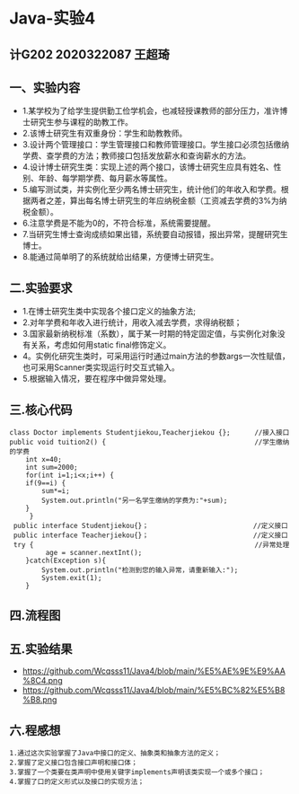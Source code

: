 # Java-实验4 
## 计G202  2020322087  王超琦
## 一、实验内容
- 1.某学校为了给学生提供勤工俭学机会，也减轻授课教师的部分压力，准许博士研究生参与课程的助教工作。
- 2.该博士研究生有双重身份：学生和助教教师。
- 3.设计两个管理接口：学生管理接口和教师管理接口。学生接口必须包括缴纳学费、查学费的方法；教师接口包括发放薪水和查询薪水的方法。
- 4.设计博士研究生类：实现上述的两个接口，该博士研究生应具有姓名、性别、年龄、每学期学费、每月薪水等属性。
- 5.编写测试类，并实例化至少两名博士研究生，统计他们的年收入和学费。根据两者之差，算出每名博士研究生的年应纳税金额（工资减去学费的3%为纳税金额）。
- 6.注意学费是不能为0的，不符合标准，系统需要提醒。
- 7.当研究生博士查询成绩如果出错，系统要自动报错，报出异常，提醒研究生博士。
- 8.能通过简单明了的系统就给出结果，方便博士研究生。
    
## 二.实验要求  
- 1.在博士研究生类中实现各个接口定义的抽象方法;
- 2.对年学费和年收入进行统计，用收入减去学费，求得纳税额；
- 3.国家最新纳税标准（系数），属于某一时期的特定固定值，与实例化对象没有关系，考虑如何用static final修饰定义。
- 4。实例化研究生类时，可采用运行时通过main方法的参数args一次性赋值，也可采用Scanner类实现运行时交互式输入。
- 5.根据输入情况，要在程序中做异常处理。
## 三.核心代码   

    class Doctor implements Studentjiekou,Teacherjiekou {};      //接入接口
    public void tuition2() {                                     //学生缴纳的学费
		int x=40;
		int sum=2000;
		for(int i=1;i<x;i++) {	   
		if(9==i) {
			sum*=i;
			System.out.println("另一名学生缴纳的学费为:"+sum);	
	  	}
		 }
     public interface Studentjiekou{}；                          //定义接口
     public interface Teacherjiekou{}；                          //定义接口
     try {                                                       //异常处理        
			 age = scanner.nextInt();
		}catch(Exception s){
			System.out.println("检测到您的输入异常，请重新输入:");
			System.exit(1);
		}
## 四.流程图
## 五.实验结果
- https://github.com/Wcqsss11/Java4/blob/main/%E5%AE%9E%E9%AA%8C4.png
- https://github.com/Wcqsss11/Java4/blob/main/%E5%BC%82%E5%B8%B8.png
## 六.程感想
    1.通过这次实验掌握了Java中接口的定义、抽象类和抽象方法的定义；
    2.掌握了定义接口包含接口声明和接口体；
    3.掌握了一个类要在类声明中使用关键字implements声明该类实现一个或多个接口；
    4.掌握了口的定义形式以及接口的实现方法；
    
